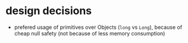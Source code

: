 # design decisions

- prefered usage of primitives over Objects (`long` vs `Long`), because of cheap null safety (not because of less memory consumption)